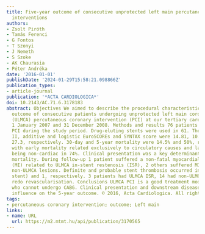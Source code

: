 ```yaml
---
title: Five-year outcome of consecutive unprotected left main percutaneous coronary
  interventions
authors:
- Zsolt Piróth
- Tamás Ferenci
- G Fontos
- T Szonyi
- J Nemeth
- S Szoke
- AK Chaurasia
- Péter Andréka
date: '2016-01-01'
publishDate: '2024-01-29T15:58:21.098866Z'
publication_types:
- article-journal
publication: '*ACTA CARDIOLOGICA*'
doi: 10.2143/AC.71.6.3178183
abstract: Objectives We aimed to describe the procedural characteristics and 5-year
  outcome of consecutive patients undergoing unprotected left main coronary artery
  (ULMCA) percutaneous coronary intervention (PCI) at our tertiary care centre between
  1 January 2007 and 31 December 2008. Methods and results 76 patients underwent ULMCA
  PCI during the study period. Drug-eluting stents were used in 61. The mean EuroSCORE
  II, additive and logistic EuroSCOREs and SYNTAX score were 14.81, 10.2, 25.25 and
  27.3, respectively. 30-day and 5-year mortality were 14.5% and 50%, respectively,
  with early mortality related exclusively to circulatory causes and late mortality
  being non-cardiac in 74%. Clinical presentation was a key determinant of 5-year
  mortality. During follow-up 1 patient suffered a non-fatal myocardial infarction
  (MI) related to ULMCA in-stent restenosis (ISR), 2 others suffered MI related to
  non-ULMCA lesions. Definite and probable stent thrombosis occurred in 1 (non-ULMCA
  stent) and 1, respectively. 3 patients had ULMCA ISR, 14 had non-ULMCA ISR necessitating
  redo revascularisation. Conclusions ULMCA PCI is a good treatment modality in patients
  who cannot undergo CABG. Clinical presentation and downstream disease have a major
  influence on the 5-year outcome. © 2016, Acta Cardiologica. All rights reserved.
tags:
- percutaneous coronary intervention; outcome; Left main
links:
- name: URL
  url: https://m2.mtmt.hu/api/publication/3170565
---
```


